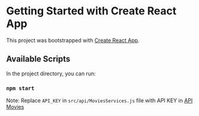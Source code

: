 # Getting Started with Create React App

This project was bootstrapped with [Create React App](https://github.com/facebook/create-react-app).

## Available Scripts

In the project directory, you can run:

### `npm start`

Note: Replace `API_KEY` in `src/api/MoviesServices.js` file with API KEY in [API Movies](https://developer.themoviedb.org/reference/intro/getting-started)
